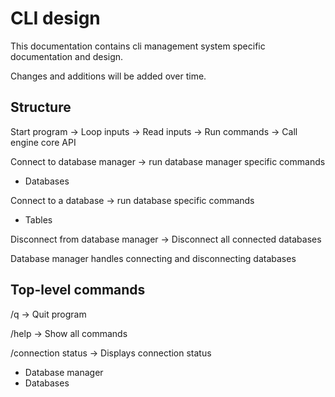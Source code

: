# CLI design

This documentation contains cli management system specific documentation and design.

Changes and additions will be added over time.

## Structure

Start program -> Loop inputs -> Read inputs -> Run commands -> Call engine core API

Connect to database manager -> run database manager specific commands
- Databases

Connect to a database -> run database specific commands
- Tables

Disconnect from database manager -> Disconnect all connected databases

Database manager handles connecting and disconnecting databases

## Top-level commands

/q -> Quit program

/help -> Show all commands

/connection status -> Displays connection status
- Database manager
- Databases


